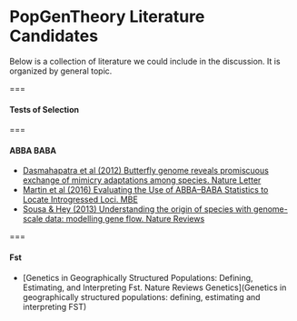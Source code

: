 # PopGenTheory Literature Candidates

Below is a collection of literature we could include in the discussion. It is organized by general topic. 

===

#### Tests of Selection

===

#### ABBA BABA

- [Dasmahapatra et al (2012) Butterfly genome reveals promiscuous exchange of mimicry adaptations among species. Nature Letter](http://www.nature.com/nature/journal/v487/n7405/pdf/nature11041.pdf)
- [Martin et al (2016) Evaluating the Use of ABBA–BABA Statistics to Locate Introgressed Loci. MBE](http://mbe.oxfordjournals.org/content/32/1/244.full.pdf)
- [Sousa & Hey (2013) Understanding the origin of species with genome-scale data: modelling gene flow. Nature Reviews](http://www.nature.com/nrg/journal/v14/n6/pdf/nrg3446.pdf)

===

#### Fst

- [Genetics in Geographically Structured Populations: Defining, Estimating, and Interpreting Fst.  Nature Reviews Genetics](Genetics in geographically structured populations: defining, estimating and interpreting FST)